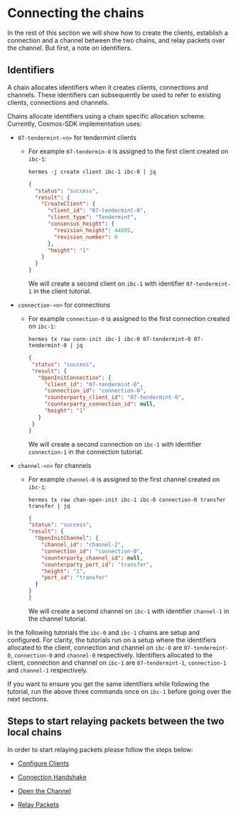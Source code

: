 # Connecting the chains

In the rest of this section we will show how to create the clients, establish a connection and a channel between the two chains, and relay packets over the channel. But first, a note on identifiers.

## Identifiers
A chain allocates identifiers when it creates clients, connections and channels. These identifiers can subsequently be used to refer to existing clients, connections and channels.

Chains allocate identifiers using a chain specific allocation scheme.
Currently, Cosmos-SDK implementation uses:
 - `07-tendermint-<n>` for tendermint clients
    - For example `07-tendermin-0` is assigned to the first client created on `ibc-1`:
        ```shell
        hermes -j create client ibc-1 ibc-0 | jq
        ```
        ```json
        {
          "status": "success",
          "result": {
            "CreateClient": {
              "client_id": "07-tendermint-0",
              "client_type": "Tendermint",
              "consensus_height": {
                "revision_height": 44895,
                "revision_number": 0
              },
              "height": "1"
            }
          }
        }
        ```
        We will create a second client on `ibc-1` with identifier `07-tendermint-1` in the client tutorial.

 - `connection-<n>` for connections
     - For example `connection-0` is assigned to the first connection created on `ibc-1`:
         ```shell
         hermes tx raw conn-init ibc-1 ibc-0 07-tendermint-0 07-tendermint-0 | jq
         ```
         ```json
        {
          "status": "success",
          "result": {
            "OpenInitConnection": {
              "client_id": "07-tendermint-0",
              "connection_id": "connection-0",
              "counterparty_client_id": "07-tendermint-0",
              "counterparty_connection_id": null,
              "height": "1"
            }
          }
        }
         ```
        We will create a second connection on `ibc-1` with identifier `connection-1` in the connection tutorial.

 - `channel-<n>` for channels
     - For example `channel-0` is assigned to the first channel created on `ibc-1`:
          ```shell
          hermes tx raw chan-open-init ibc-1 ibc-0 connection-0 transfer transfer | jq
          ```
          ```json
        {
          "status": "success",
          "result": {
            "OpenInitChannel": {
              "channel_id": "channel-2",
              "connection_id": "connection-0",
              "counterparty_channel_id": null,
              "counterparty_port_id": "transfer",
              "height": "1",
              "port_id": "transfer"
            }
          }
        }
          ```
        We will create a second channel on `ibc-1` with identifier `channel-1` in the channel tutorial.

In the following tutorials the `ibc-0` and `ibc-1` chains are setup and configured. For clarity, the tutorials run on a setup where the identifiers allocated to the client, connection and channel on `ibc-0` are `07-tendermint-0`, `connection-0` and `channel-0` respectively. Identifiers allocated to the client, connection and channel on `ibc-1` are `07-tendermint-1`, `connection-1` and `channel-1` respectively.

If you want to ensure you get the same identifiers while following the tutorial, run the above three commands once on `ibc-1` before going over the next sections.

## Steps to start relaying packets between the two local chains

In order to start relaying packets please follow the steps below:

* [Configure Clients](./tutorial_client_raw.md)

* [Connection Handshake](./tutorial_conn_raw.md)

* [Open the Channel](./tutorial_chan_open_raw.md)

* [Relay Packets](tutorial_packet_raw.md)
